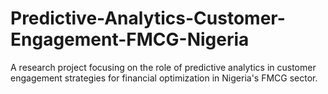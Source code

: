 # Predictive-Analytics-Customer-Engagement-FMCG-Nigeria
A research project focusing on the role of predictive analytics in customer engagement strategies for financial optimization in Nigeria's FMCG sector.
